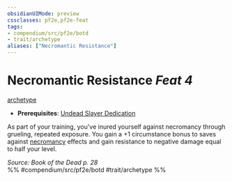 ```yaml
---
obsidianUIMode: preview
cssclasses: pf2e,pf2e-feat
tags:
- compendium/src/pf2e/botd
- trait/archetype
aliases: ["Necromantic Resistance"]
---
```

# Necromantic Resistance  *Feat 4*  
[archetype](rules/traits/archetype.md "Archetype Feat Trait")  

- **Prerequisites**: [Undead Slayer Dedication](compendium/feats/undead-slayer-dedication-botd.md)

As part of your training, you've inured yourself against necromancy through grueling, repeated exposure. You gain a +1 circumstance bonus to saves against [necromancy](rules/traits/necromancy.md "Necromancy School Trait") effects and gain resistance to negative damage equal to half your level.

*Source: Book of the Dead p. 28*  
%% #compendium/src/pf2e/botd #trait/archetype %%